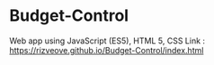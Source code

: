# Budget-Control
Web app using JavaScript (ES5), HTML 5, CSS
Link : https://rizveove.github.io/Budget-Control/index.html

